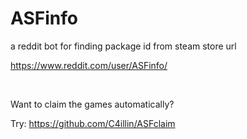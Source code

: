 # ASFinfo
a reddit bot for finding package id from steam store url

https://www.reddit.com/user/ASFinfo/

<br>

Want to claim the games automatically?

Try: https://github.com/C4illin/ASFclaim
